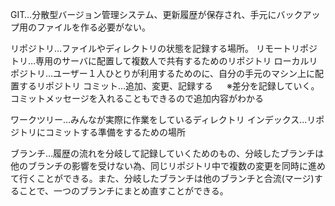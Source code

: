 GIT…分散型バージョン管理システム、更新履歴が保存され、手元にバックアップ用のファイルを作る必要がない。

リポジトリ…ファイルやディレクトリの状態を記録する場所。
リモートリポジトリ…専用のサーバに配置して複数人で共有するためのリポジトリ
ローカルリポジトリ…ユーザー１人ひとりが利用するためのに、自分の手元のマシン上に配置するリポジトリ
コミット…追加、変更、記録する
　
※差分を記録していく。コミットメッセージを入れることもできるので追加内容がわかる

ワークツリー…みんなが実際に作業をしているディレクトリ
インデックス…リポジトリにコミットする準備をするための場所

ブランチ…履歴の流れを分岐して記録していくためのもの、分岐したブランチは他のブランチの影響を受けない為、同じリポジトリ中で複数の変更を同時に進めて行くことができる。また、分岐したブランチは他のブランチと合流(マージ)することで、一つのブランチにまとめ直すことができる。

